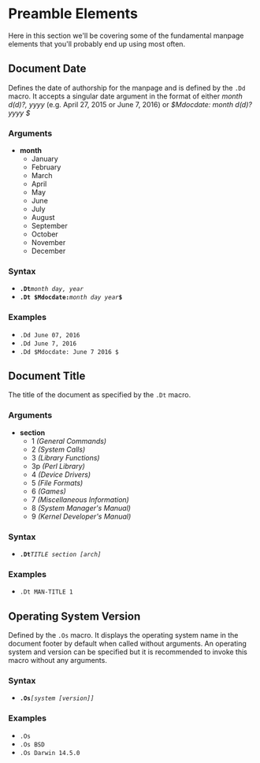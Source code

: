 Preamble Elements
=================
Here in this section we'll be covering some of the fundamental manpage elements that you'll probably end up using most often.

Document Date
-------------
Defines the date of authorship for the manpage and is defined by the `.Dd` macro. It accepts a singular date argument in the format of either _month d(d)?, yyyy_ (e.g. April 27, 2015 or June 7, 2016) or _$Mdocdate: month d(d)? yyyy $_

### Arguments
- **month**
  - January
  - February
  - March
  - April
  - May
  - June
  - July
  - August
  - September
  - October
  - November
  - December

### Syntax
- **`.Dt`**_`month day, year`_
- **`.Dt $Mdocdate:`**_` month day year `_**`$`**

### Examples
- `.Dd June 07, 2016`
- `.Dd June 7, 2016`
- `.Dd $Mdocdate: June 7 2016 $`

Document Title
--------------
The title of the document as specified by the `.Dt` macro.

### Arguments
- **section**
  - 1 _(General Commands)_
  - 2 _(System Calls)_
  - 3 _(Library Functions)_
  - 3p _(Perl Library)_
  - 4 _(Device Drivers)_
  - 5 _(File Formats)_
  - 6 _(Games)_
  - 7 _(Miscellaneous Information)_
  - 8 _(System Manager's Manual)_
  - 9 _(Kernel Developer's Manual)_

### Syntax
- **`.Dt`**_`TITLE section [arch]`_

### Examples
- `.Dt MAN-TITLE 1`

Operating System Version
------------------------
Defined by the `.Os` macro. It displays the operating system name in the document footer by default when called without arguments. An operating system and version can be specified but it is recommended to invoke this macro without any arguments.

### Syntax
- **`.Os`**_`[system [version]]`_

### Examples
- `.Os`
- `.Os BSD`
- `.Os Darwin 14.5.0`
